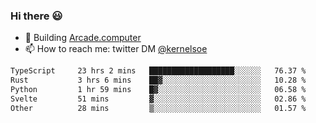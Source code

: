 ### Hi there 😃

- 🔨 Building [Arcade.computer](https://arcade.computer)
- 📫 How to reach me: twitter DM [@kernelsoe](https://twitter.com/kernelsoe)

<!--START_SECTION:waka-->

```txt
TypeScript     23 hrs 2 mins   ███████████████████░░░░░░   76.37 %
Rust           3 hrs 6 mins    ██▓░░░░░░░░░░░░░░░░░░░░░░   10.28 %
Python         1 hr 59 mins    █▓░░░░░░░░░░░░░░░░░░░░░░░   06.58 %
Svelte         51 mins         ▓░░░░░░░░░░░░░░░░░░░░░░░░   02.86 %
Other          28 mins         ▒░░░░░░░░░░░░░░░░░░░░░░░░   01.57 %
```

<!--END_SECTION:waka-->
